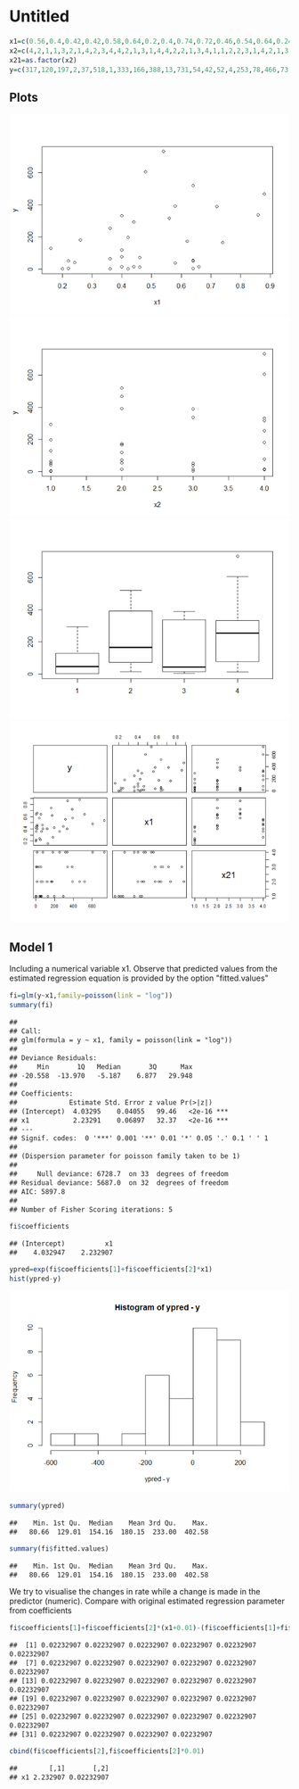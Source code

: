Untitled
================



``` r
x1=c(0.56,0.4,0.42,0.42,0.58,0.64,0.2,0.4,0.74,0.72,0.46,0.54,0.64,0.24,0.64,0.22,0.36,0.4,0.88,0.46,0.36,0.86,0.26,0.36,0.44,0.62,0.44,0.66,0.22,0.48,0.58,0.16,0.64,0.4)
x2=c(4,2,1,1,3,2,1,4,2,3,4,4,2,1,3,1,4,4,2,2,1,3,4,1,1,2,2,3,1,4,2,1,3,4)
x21=as.factor(x2)
y=c(317,120,197,2,37,518,1,333,166,388,13,731,54,42,52,4,253,78,466,73,3,338,181,64,294,174,15,15,50,606,391,128,5,16)
```

Plots
-----

![](1.file1_files/figure-markdown_github/unnamed-chunk-2-1.png)![](1.file1_files/figure-markdown_github/unnamed-chunk-2-2.png)![](1.file1_files/figure-markdown_github/unnamed-chunk-2-3.png)![](1.file1_files/figure-markdown_github/unnamed-chunk-2-4.png)

Model 1
-------

Including a numerical variable x1. Observe that predicted values from the estimated regression equation is provided by the option "fitted.values"

``` r
fi=glm(y~x1,family=poisson(link = "log"))
summary(fi)
```

    ## 
    ## Call:
    ## glm(formula = y ~ x1, family = poisson(link = "log"))
    ## 
    ## Deviance Residuals: 
    ##     Min       1Q   Median       3Q      Max  
    ## -20.558  -13.970   -5.187    6.877   29.948  
    ## 
    ## Coefficients:
    ##             Estimate Std. Error z value Pr(>|z|)    
    ## (Intercept)  4.03295    0.04055   99.46   <2e-16 ***
    ## x1           2.23291    0.06897   32.37   <2e-16 ***
    ## ---
    ## Signif. codes:  0 '***' 0.001 '**' 0.01 '*' 0.05 '.' 0.1 ' ' 1
    ## 
    ## (Dispersion parameter for poisson family taken to be 1)
    ## 
    ##     Null deviance: 6728.7  on 33  degrees of freedom
    ## Residual deviance: 5687.0  on 32  degrees of freedom
    ## AIC: 5897.8
    ## 
    ## Number of Fisher Scoring iterations: 5

``` r
fi$coefficients
```

    ## (Intercept)          x1 
    ##    4.032947    2.232907

``` r
ypred=exp(fi$coefficients[1]+fi$coefficients[2]*x1)
hist(ypred-y)
```

![](1.file1_files/figure-markdown_github/unnamed-chunk-3-1.png)

``` r
summary(ypred)
```

    ##    Min. 1st Qu.  Median    Mean 3rd Qu.    Max. 
    ##   80.66  129.01  154.16  180.15  233.00  402.58

``` r
summary(fi$fitted.values)
```

    ##    Min. 1st Qu.  Median    Mean 3rd Qu.    Max. 
    ##   80.66  129.01  154.16  180.15  233.00  402.58

We try to visualise the changes in rate while a change is made in the predictor (numeric). Compare with original estimated regression parameter from coefficients

``` r
fi$coefficients[1]+fi$coefficients[2]*(x1+0.01)-(fi$coefficients[1]+fi$coefficients[2]*x1)
```

    ##  [1] 0.02232907 0.02232907 0.02232907 0.02232907 0.02232907 0.02232907
    ##  [7] 0.02232907 0.02232907 0.02232907 0.02232907 0.02232907 0.02232907
    ## [13] 0.02232907 0.02232907 0.02232907 0.02232907 0.02232907 0.02232907
    ## [19] 0.02232907 0.02232907 0.02232907 0.02232907 0.02232907 0.02232907
    ## [25] 0.02232907 0.02232907 0.02232907 0.02232907 0.02232907 0.02232907
    ## [31] 0.02232907 0.02232907 0.02232907 0.02232907

``` r
cbind(fi$coefficients[2],fi$coefficients[2]*0.01)
```

    ##        [,1]       [,2]
    ## x1 2.232907 0.02232907
